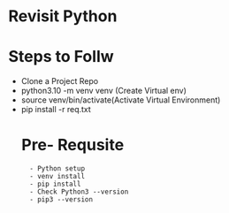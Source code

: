 # Revisit Python

# Steps to Follw
- Clone a Project Repo
- python3.10 -m venv venv (Create Virtual env)
- source venv/bin/activate(Activate Virtual Environment)
- pip install -r req.txt
    # Pre- Requsite
        - Python setup
        - venv install
        - pip install
        - Check Python3 --version
        - pip3 --version